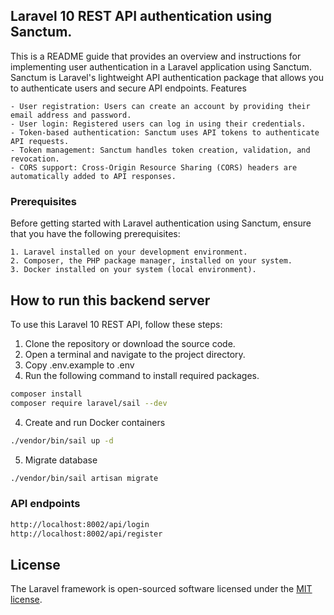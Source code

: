 ## Laravel 10 REST API authentication using Sanctum.

This is a README guide that provides an overview and instructions for implementing user authentication in a Laravel application using Sanctum. Sanctum is Laravel's lightweight API authentication package that allows you to authenticate users and secure API endpoints.
Features

    - User registration: Users can create an account by providing their email address and password.
    - User login: Registered users can log in using their credentials.
    - Token-based authentication: Sanctum uses API tokens to authenticate API requests.
    - Token management: Sanctum handles token creation, validation, and revocation.
    - CORS support: Cross-Origin Resource Sharing (CORS) headers are automatically added to API responses.

### Prerequisites

Before getting started with Laravel authentication using Sanctum, ensure that you have the following prerequisites:

    1. Laravel installed on your development environment.
    2. Composer, the PHP package manager, installed on your system.
    3. Docker installed on your system (local environment).

## How to run this backend server

To use this Laravel 10 REST API, follow these steps:

1. Clone the repository or download the source code.
2. Open a terminal and navigate to the project directory.
3. Copy .env.example to .env
3. Run the following command to install required packages.

```bash
composer install
composer require laravel/sail --dev
```
4. Create and run Docker containers
```bash
./vendor/bin/sail up -d
```
5. Migrate database
```bash
./vendor/bin/sail artisan migrate
```
### API endpoints
```bash
http://localhost:8002/api/login
http://localhost:8002/api/register
```

## License

The Laravel framework is open-sourced software licensed under the [MIT license](https://opensource.org/licenses/MIT).
